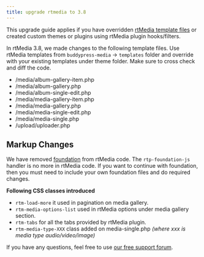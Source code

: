 ```yaml
---
title: upgrade rtmedia to 3.8
---
```


This upgrade guide applies if you have overridden [rtMedia template files](http://docs.rtcamp.com/rtmedia/developer/themes/templating-system/) or created custom themes or plugins using rtMedia plugin hooks/filters.


In rtMedia 3.8, we made changes to the following template files. Use rtMedia templates from `buddypress-media` -> `templates` folder and override with your existing templates under theme folder. Make sure to cross check and diff the code.
	
* /media/album-gallery-item.php	
* /media/album-gallery.php	
* /media/album-single-edit.php	
* /media/media-gallery-item.php	
* /media/media-gallery.php	
* /media/media-single-edit.php	
* /media/media-single.php
* /upload/uploader.php
 

## Markup Changes

We have removed [foundation](http://foundation.zurb.com/) from rtMedia code. The `rtp-foundation-js` handler is no more in rtMedia code. If you want to continue with foundation, then you must need to include your own foundation files and do required changes. 

**Following CSS classes introduced**

* `rtm-load-more`  it used in pagination on media gallery.
* `rtm-media-options-list` used in rtMedia options under media gallery section.
* `rtm-tabs` for all the tabs provided by rtMedia plugin.
* `rtm-media-type-XXX` class added on media-single.php *(where xxx is media type audio/video/image)*

If you have any questions, feel free to use [our free support forum](http://community.rtcamp.com/category/rtmedia/).
